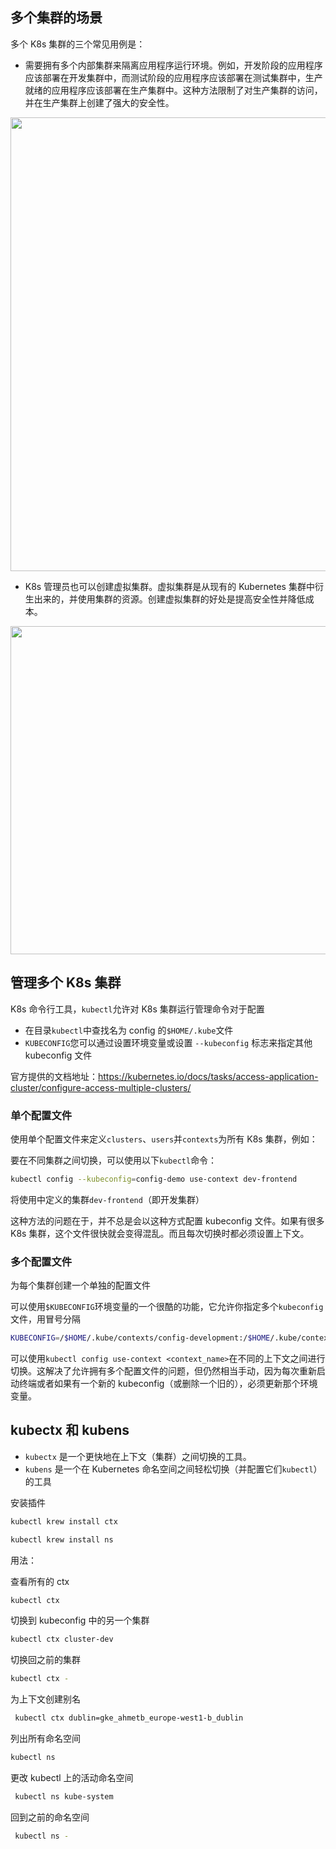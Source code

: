 ## 多个集群的场景

多个 K8s 集群的三个常见用例是：

- 需要拥有多个内部集群来隔离应用程序运行环境。例如，开发阶段的应用程序应该部署在开发集群中，而测试阶段的应用程序应该部署在测试集群中，生产就绪的应用程序应该部署在生产集群中。这种方法限制了对生产集群的访问，并在生产集群上创建了强大的安全性。

<img title="" src="https://mmbiz.qpic.cn/mmbiz_png/1k47ocfZtlSUZrAUDhhmU3eiaGmicD7vVJvu4323AzRTlM5onOWKnQQTyDibFfvZ1Zt4cdcsk0fGV51dInOvTFy8w/" alt="" width="726" data-align="center">

- K8s 管理员也可以创建虚拟集群。虚拟集群是从现有的 Kubernetes 集群中衍生出来的，并使用集群的资源。创建虚拟集群的好处是提高安全性并降低成本。

<img title="" src="https://mmbiz.qpic.cn/mmbiz_png/1k47ocfZtlSUZrAUDhhmU3eiaGmicD7vVJek1Onc72fsxamicwbib6W8127BDNgLM6ez133fv0ZV6pqGAZk1anAbsw/640" alt="" width="525" data-align="center">

## 管理多个 K8s 集群

K8s 命令行工具，`kubectl`允许对 K8s 集群运行管理命令对于配置

- 在目录`kubectl`中查找名为 config 的`$HOME/.kube`文件
- `KUBECONFIG`您可以通过设置环境变量或设置 `--kubeconfig` 标志来指定其他 kubeconfig 文件

官方提供的文档地址：<https://kubernetes.io/docs/tasks/access-application-cluster/configure-access-multiple-clusters/>

### 单个配置文件

使用单个配置文件来定义`clusters`、`users`并`contexts`为所有 K8s 集群，例如：

要在不同集群之间切换，可以使用以下`kubectl`命令：

```bash
kubectl config --kubeconfig=config-demo use-context dev-frontend
```

将使用中定义的集群`dev-frontend`（即开发集群）

这种方法的问题在于，并不总是会以这种方式配置 kubeconfig 文件。如果有很多 K8s 集群，这个文件很快就会变得混乱。而且每次切换时都必须设置上下文。

### 多个配置文件

为每个集群创建一个单独的配置文件

可以使用`$KUBECONFIG`环境变量的一个很酷的功能，它允许你指定多个`kubeconfig`文件，用冒号分隔

```bash
KUBECONFIG=/$HOME/.kube/contexts/config-development:/$HOME/.kube/contexts/config-scratch
```

可以使用`kubectl config use-context <context_name>`在不同的上下文之间进行切换。这解决了允许拥有多个配置文件的问题，但仍然相当手动，因为每次重新启动终端或者如果有一个新的 kubeconfig（或删除一个旧的），必须更新那个环境变量。

## kubectx 和 kubens

- `kubectx` 是一个更快地在上下文（集群）之间切换的工具。
- `kubens` 是一个在 Kubernetes 命名空间之间轻松切换（并配置它们`kubectl`）的工具

安装插件

```bash
kubectl krew install ctx

kubectl krew install ns
```

用法：

查看所有的 ctx

```bash
kubectl ctx
```

切换到 kubeconfig 中的另一个集群

```bash
kubectl ctx cluster-dev
```

切换回之前的集群

```bash
kubectl ctx -
```

为上下文创建别名

```bash
 kubectl ctx dublin=gke_ahmetb_europe-west1-b_dublin
```

列出所有命名空间

```bash
kubectl ns
```

更改 kubectl 上的活动命名空间

```bash
 kubectl ns kube-system
```

回到之前的命名空间

```bash
 kubectl ns -
```
